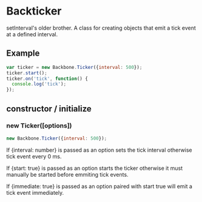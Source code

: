 # Backticker

setInterval's older brother. A class for creating objects that emit a tick event at a defined interval. 

## Example
```js
var ticker = new Backbone.Ticker({interval: 500});
ticker.start();
ticker.on('tick', function() {
  console.log('tick');
});
```

## constructor / initialize
### new Ticker([options])
```js
new Backbone.Ticker({interval: 500});
```

If {interval: number} is passed as an option sets the tick interval otherwise tick event every 0 ms.

If {start: true} is passed as an option starts the ticker otherwise it must manually be started before emmiting tick events.

If {immediate: true} is passed as an option paired with start true will emit a tick event immediately.
